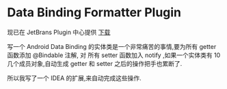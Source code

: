 # Data Binding Formatter Plugin

现已在 JetBrans Plugin 中心提供 [下载](https://plugins.jetbrains.com/plugin/8616?pr=idea)

写一个 Android Data Binding 的实体类是一个非常痛苦的事情,要为所有 getter 函数添加 @Bindable 注解,
对 所有 setter 函数加入 notify ,如果一个实体类有 10 几个成员对象,自动生成 getter 和 setter 之后的操作把手也累断了.

所以我写了一个 IDEA 的扩展,来自动完成这些操作.

